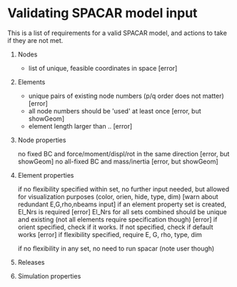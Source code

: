 # Validating SPACAR model input

This is a list of requirements for a valid SPACAR model, and actions to take if they are not met.

1. Nodes

    - list of unique, feasible coordinates in space [error]

2. Elements
    
    - unique pairs of existing node numbers (p/q order does not matter) [error]
    - all node numbers should be 'used' at least once [error, but showGeom]
    - element length larger than .. [error]

3. Node properties

    no fixed BC and force/moment/displ/rot in the same direction [error, but showGeom]
    no all-fixed BC and mass/inertia [error, but showGeom]

4. Element properties

    if no flexibility specified within set, no further input needed, but allowed for visualization purposes (color, orien, hide, type, dim) [warn about redundant E,G,rho,nbeams input]
    if an element property set is created, El_Nrs is required [error]
    El_Nrs for all sets combined should be unique and existing
    (not all elements require specification though) [error]
    if orient specified, check if it works. If not specified, check if default works [error]
    if flexibility specified, require E, G, rho, type, dim

    if no flexibility in any set, no need to run spacar (note user though)

5. Releases

6. Simulation properties